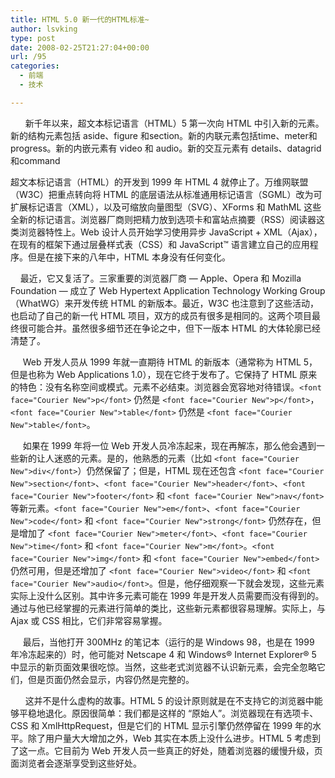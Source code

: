 ```yaml
---
title: HTML 5.0 新一代的HTML标准~
author: lsvking
type: post
date: 2008-02-25T21:27:04+00:00
url: /95
categories:
  - 前端
  - 技术

---
```

      新千年以来，超文本标记语言（HTML）5 第一次向 HTML 中引入新的元素。新的结构元素包括 aside、figure 和section。新的内联元素包括time、meter和progress。新的内嵌元素有 video 和 audio。新的交互元素有 details、datagrid 和command
  
超文本标记语言（HTML）的开发到 1999 年 HTML 4 就停止了。万维网联盟（W3C）把重点转向将 HTML 的底层语法从标准通用标记语言（SGML）改为可扩展标记语言（XML），以及可缩放向量图型（SVG）、XForms 和 MathML 这些全新的标记语言。浏览器厂商则把精力放到选项卡和富站点摘要（RSS）阅读器这类浏览器特性上。Web 设计人员开始学习使用异步 JavaScript + XML（Ajax），在现有的框架下通过层叠样式表（CSS）和 JavaScript™ 语言建立自己的应用程序。但是在接下来的八年中，HTML 本身没有任何变化。

    最近，它又复活了。三家重要的浏览器厂商 — Apple、Opera 和 Mozilla Foundation — 成立了 Web Hypertext Application Technology Working Group（WhatWG）来开发传统 HTML 的新版本。最近，W3C 也注意到了这些活动，也启动了自己的新一代 HTML 项目，双方的成员有很多是相同的。这两个项目最终很可能合并。虽然很多细节还在争论之中，但下一版本 HTML 的大体轮廓已经清楚了。

     Web 开发人员从 1999 年就一直期待 HTML 的新版本（通常称为 HTML 5，但是也称为 Web Applications 1.0），现在它终于发布了。它保持了 HTML 原来的特色：没有名称空间或模式。元素不必结束。浏览器会宽容地对待错误。`<font face="Courier New">p</font>` 仍然是 `<font face="Courier New">p</font>`，`<font face="Courier New">table</font>` 仍然是 `<font face="Courier New">table</font>`。

     如果在 1999 年将一位 Web 开发人员冷冻起来，现在再解冻，那么他会遇到一些新的让人迷惑的元素。是的，他熟悉的元素（比如 `<font face="Courier New">div</font>`）仍然保留了；但是，HTML 现在还包含 `<font face="Courier New">section</font>`、`<font face="Courier New">header</font>`、`<font face="Courier New">footer</font>` 和 `<font face="Courier New">nav</font>` 等新元素。`<font face="Courier New">em</font>`、`<font face="Courier New">code</font>` 和 `<font face="Courier New">strong</font>` 仍然存在，但是增加了 `<font face="Courier New">meter</font>`、`<font face="Courier New">time</font>` 和 `<font face="Courier New">m</font>`。`<font face="Courier New">img</font>` 和 `<font face="Courier New">embed</font>` 仍然可用，但是还增加了 `<font face="Courier New">video</font>` 和 `<font face="Courier New">audio</font>`。但是，他仔细观察一下就会发现，这些元素实际上没什么区别。其中许多元素可能在 1999 年是开发人员需要而没有得到的。通过与他已经掌握的元素进行简单的类比，这些新元素都很容易理解。实际上，与 Ajax 或 CSS 相比，它们非常容易掌握。

     最后，当他打开 300MHz 的笔记本（运行的是 Windows 98，也是在 1999 年冷冻起来的）时，他可能对 Netscape 4 和 Windows® Internet Explorer® 5 中显示的新页面效果很吃惊。当然，这些老式浏览器不认识新元素，会完全忽略它们，但是页面仍然会显示，内容仍然是完整的。

      这并不是什么虚构的故事。HTML 5 的设计原则就是在不支持它的浏览器中能够平稳地退化。原因很简单：我们都是这样的 “原始人”。浏览器现在有选项卡、CSS 和 XmlHttpRequest，但是它们的 HTML 显示引擎仍然停留在 1999 年的水平。除了用户量大大增加之外，Web 其实在本质上没什么进步。HTML 5 考虑到了这一点。它目前为 Web 开发人员一些真正的好处，随着浏览器的缓慢升级，页面浏览者会逐渐享受到这些好处。